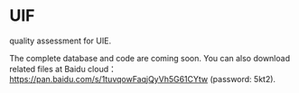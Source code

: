 # UIF
quality assessment for UIE.

The complete database and code are coming soon. You can also download related files at Baidu cloud：https://pan.baidu.com/s/1tuvqowFaqjQyVh5G61CYtw (password: 5kt2).
